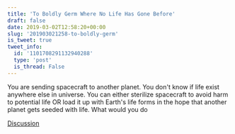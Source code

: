 ```yaml
---
title: 'To Boldly Germ Where No Life Has Gone Before'
draft: false
date: 2019-03-02T12:58:20+00:00
slug: '201903021258-to-boldly-germ'
is_tweet: true
tweet_info:
  id: '1101708291132940288'
  type: 'post'
  is_thread: False
---
```




You are sending spacecraft to another planet. You don't know if life exist anywhere else in universe. You can either sterilize spacecraft to avoid harm to potential life OR load it up with Earth's life forms in the hope that another planet gets seeded with life. What would you do

[Discussion](https://x.com/sytelus/status/1101708291132940288)
